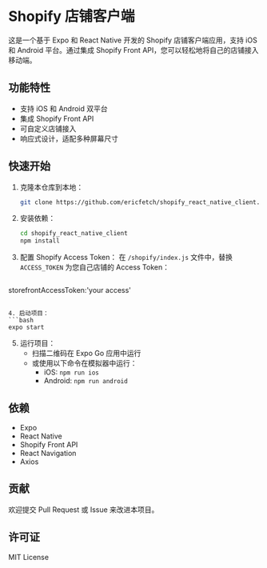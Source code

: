 # Shopify 店铺客户端

这是一个基于 Expo 和 React Native 开发的 Shopify 店铺客户端应用，支持 iOS 和 Android 平台。通过集成 Shopify Front API，您可以轻松地将自己的店铺接入移动端。

## 功能特性

- 支持 iOS 和 Android 双平台
- 集成 Shopify Front API
- 可自定义店铺接入
- 响应式设计，适配多种屏幕尺寸

## 快速开始

1. 克隆本仓库到本地：
   ```bash
   git clone https://github.com/ericfetch/shopify_react_native_client.git
   ```

2. 安装依赖：
   ```bash
   cd shopify_react_native_client
   npm install
   ```

3. 配置 Shopify Access Token：
   在 `/shopify/index.js` 文件中，替换 `ACCESS_TOKEN` 为您自己店铺的 Access Token：
   ```javascript
  storefrontAccessToken:'your access'
   ```

4. 启动项目：
   ```bash
   expo start
   ```

5. 运行项目：
   - 扫描二维码在 Expo Go 应用中运行
   - 或使用以下命令在模拟器中运行：
     - iOS: `npm run ios`
     - Android: `npm run android`

## 依赖

- Expo
- React Native
- Shopify Front API
- React Navigation
- Axios

## 贡献

欢迎提交 Pull Request 或 Issue 来改进本项目。

## 许可证

MIT License

